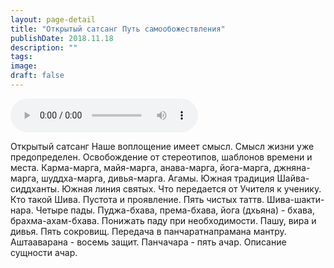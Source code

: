 ```yaml
---
layout: page-detail
title: "Открытый сатсанг Путь самообожествления"
publishDate: 2018.11.18
description: ""
tags:
image:
draft: false
---
```


<audio title="2018.11.18 - Открытый сатсанг Путь самообожествления.mp3" src="https://filer-api.advayta.org/v1.0/public/files/72943" controls=""></audio>

 Открытый сатсанг Наше воплощение имеет смысл. Смысл жизни уже предопределен. Освобождение от стереотипов, шаблонов времени и места. Карма-марга, майя-марга, анава-марга, йога-марга, джняна-марга, шуддха-марга, дивья-марга. Агамы. Южная традиция Шайва-сиддханты. Южная линия святых. Что передается от Учителя к ученику. Кто такой Шива. Пустота и проявление. Пять чистых таттв. Шива-шакти-нара. Четыре пады. Пуджа-бхава, према-бхава, йога (дхьяна) - бхава, брахма-ахам-бхава. Понижать паду при необходимости. Пашу, вира и дивья. Пять сокровищ. Передача в панчаратнапрамана мантру. Аштааварана - восемь защит. Панчачара - пять ачар. Описание сущности ачар. 

  
